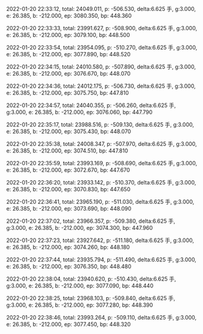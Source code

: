 2022-01-20 22:33:12, total: 24049.011, p: -506.530, delta:6.625 手, g:3.000, e: 26.385, b: -212.000, ep: 3080.350, bp: 448.360

2022-01-20 22:33:33, total: 23991.627, p: -508.900, delta:6.625 手, g:3.000, e: 26.385, b: -212.000, ep: 3079.100, bp: 448.500

2022-01-20 22:33:54, total: 23954.095, p: -510.270, delta:6.625 手, g:3.000, e: 26.385, b: -212.000, ep: 3077.890, bp: 448.520

2022-01-20 22:34:15, total: 24010.580, p: -507.890, delta:6.625 手, g:3.000, e: 26.385, b: -212.000, ep: 3076.670, bp: 448.070

2022-01-20 22:34:36, total: 24012.175, p: -506.730, delta:6.625 手, g:3.000, e: 26.385, b: -212.000, ep: 3075.750, bp: 447.810

2022-01-20 22:34:57, total: 24040.355, p: -506.260, delta:6.625 手, g:3.000, e: 26.385, b: -212.000, ep: 3076.060, bp: 447.790

2022-01-20 22:35:17, total: 23988.516, p: -509.130, delta:6.625 手, g:3.000, e: 26.385, b: -212.000, ep: 3075.430, bp: 448.070

2022-01-20 22:35:38, total: 24008.347, p: -507.970, delta:6.625 手, g:3.000, e: 26.385, b: -212.000, ep: 3074.510, bp: 447.810

2022-01-20 22:35:59, total: 23993.169, p: -508.690, delta:6.625 手, g:3.000, e: 26.385, b: -212.000, ep: 3072.670, bp: 447.670

2022-01-20 22:36:20, total: 23933.142, p: -510.370, delta:6.625 手, g:3.000, e: 26.385, b: -212.000, ep: 3070.830, bp: 447.650

2022-01-20 22:36:41, total: 23965.190, p: -511.030, delta:6.625 手, g:3.000, e: 26.385, b: -212.000, ep: 3073.690, bp: 448.090

2022-01-20 22:37:02, total: 23966.357, p: -509.380, delta:6.625 手, g:3.000, e: 26.385, b: -212.000, ep: 3074.300, bp: 447.960

2022-01-20 22:37:23, total: 23927.642, p: -511.180, delta:6.625 手, g:3.000, e: 26.385, b: -212.000, ep: 3074.260, bp: 448.180

2022-01-20 22:37:44, total: 23935.794, p: -511.490, delta:6.625 手, g:3.000, e: 26.385, b: -212.000, ep: 3076.350, bp: 448.480

2022-01-20 22:38:04, total: 23940.620, p: -510.430, delta:6.625 手, g:3.000, e: 26.385, b: -212.000, ep: 3077.090, bp: 448.440

2022-01-20 22:38:25, total: 23968.103, p: -509.840, delta:6.625 手, g:3.000, e: 26.385, b: -212.000, ep: 3077.280, bp: 448.390

2022-01-20 22:38:46, total: 23993.264, p: -509.110, delta:6.625 手, g:3.000, e: 26.385, b: -212.000, ep: 3077.450, bp: 448.320